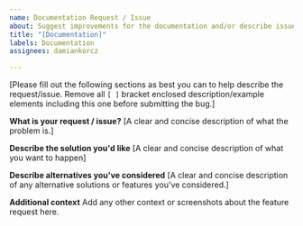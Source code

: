 ```yaml
---
name: Documentation Request / Issue
about: Suggest improvements for the documentation and/or describe issues found
title: "[Documentation]"
labels: Documentation
assignees: damiankorcz

---
```


[Please fill out the following sections as best you can to help describe the request/issue. Remove all `[ ]` bracket enclosed description/example elements including this one before submitting the bug.]

**What is your request / issue?**
[A clear and concise description of what the problem is.]

**Describe the solution you'd like**
[A clear and concise description of what you want to happen]

**Describe alternatives you've considered**
[A clear and concise description of any alternative solutions or features you've considered.]

**Additional context**
Add any other context or screenshots about the feature request here.
